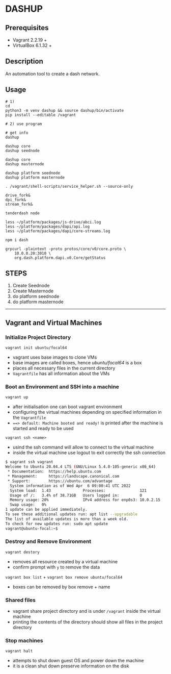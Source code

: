 # DASHUP

## Prerequisites

- Vagrant 2.2.19 +
- VirtualBox 6.1.32 +

## Description

An automation tool to create a dash network.

## Usage

```
# 1)
cd
python3 -m venv dashup && source dashup/bin/activate
pip install --editable /vagrant

# 2) use program

# get info
dashup

dashup core
dashup seednode

dashup core
dashup masternode

dashup platform seednode
dashup platform masternode

. /vagrant/shell-scripts/service_helper.sh --source-only

drive_fork&
dpi_fork&
stream_fork&

tenderdash node

less ~/platform/packages/js-drive/abci.log
less ~/platform/packages/dapi/api.log
less ~/platform/packages/dapi/core-streams.log

npm i dash

grpcurl -plaintext -proto protos/core/v0/core.proto \
    10.0.0.20:3010 \
    org.dash.platform.dapi.v0.Core/getStatus

```

## STEPS

1) Create Seednode
2) Create Masternode
3) do platform seednode
4) do platform masternode

---

## Vagrant and Virtual Machines

### Initialize Project Directory

`vagrant init ubuntu/focal64`

- vagrant uses base images to clone VMs
- base images are called boxes, hence *ubuntu/focal64* is a box
- places all necessary files in the current directory
- `Vagrantfile` has all information about the VMs

### Boot an Environment and SSH into a machine

`vagrant up`

- after initialisation one can boot vagrant environment
- configuring the virtual machines depending on specified information in the `Vagrantfile`
- `==> default: Machine booted and ready!` is printed after the machine is started and ready to be used

`vagrant ssh <name>`

- usind the ssh command will allow to connect to the virtual machine
- inside the virtual machine use logout to exit correctly the ssh connection

```bash
$ vagrant ssh vagrant
Welcome to Ubuntu 20.04.4 LTS (GNU/Linux 5.4.0-105-generic x86_64)
 * Documentation:  https://help.ubuntu.com
 * Management:     https://landscape.canonical.com
 * Support:        https://ubuntu.com/advantage
  System information as of Wed Apr  6 09:00:41 UTC 2022
  System load:  1.43              Processes:               121
  Usage of /:   3.4% of 38.71GB   Users logged in:         0
  Memory usage: 20%               IPv4 address for enp0s3: 10.0.2.15
  Swap usage:   0%
1 update can be applied immediately.
To see these additional updates run: apt list --upgradable
The list of available updates is more than a week old.
To check for new updates run: sudo apt update
vagrant@ubuntu-focal:~$ 
```

### Destroy and Remove Environment

`vagrant destory`

- removes all resource created by a virtual machine
- confirm prompt with `y` to remove the data

`vagrant box list` + `vagrant box remove ubuntu/focal64`

- boxes can be removed by box remove + name

### Shared files

- vagrant share project directory and is under `/vagrant` inside the virtual machine
- printing the contents of the directory should show all files in the project directory

### Stop machines

`vagrant halt`

- attempts to shut down guest OS and power down the machine
- it is a clean shut down preserve information on the disk